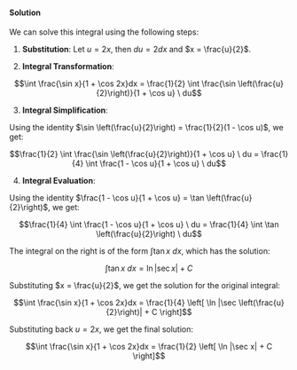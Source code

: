 

#### **Solution**

We can solve this integral using the following steps:

1. **Substitution**: Let $u = 2x$, then $du = 2dx$ and $x = \frac{u}{2}$.

2. **Integral Transformation**:

$$\int \frac{\sin x}{1 + \cos 2x}dx = \frac{1}{2} \int \frac{\sin \left(\frac{u}{2}\right)}{1 + \cos u} \ du$$

3. **Integral Simplification**:

Using the identity $\sin \left(\frac{u}{2}\right) = \frac{1}{2}(1 - \cos u)$, we get:

$$\frac{1}{2} \int \frac{\sin \left(\frac{u}{2}\right)}{1 + \cos u} \ du = \frac{1}{4} \int \frac{1 - \cos u}{1 + \cos u} \ du$$

4. **Integral Evaluation**:

Using the identity $\frac{1 - \cos u}{1 + \cos u} = \tan \left(\frac{u}{2}\right)$, we get:

$$\frac{1}{4} \int \frac{1 - \cos u}{1 + \cos u} \ du = \frac{1}{4} \int \tan \left(\frac{u}{2}\right) \ du$$

The integral on the right is of the form $\int \tan x \ dx$, which has the solution:

$$\int \tan x \ dx = \ln |\sec x| + C$$

Substituting $x = \frac{u}{2}$, we get the solution for the original integral:

$$\int \frac{\sin x}{1 + \cos 2x}dx = \frac{1}{4} \left[ \ln |\sec \left(\frac{u}{2}\right)| + C \right]$$

Substituting back $u = 2x$, we get the final solution:

$$\int \frac{\sin x}{1 + \cos 2x}dx = \frac{1}{2} \left[ \ln |\sec x| + C \right]$$